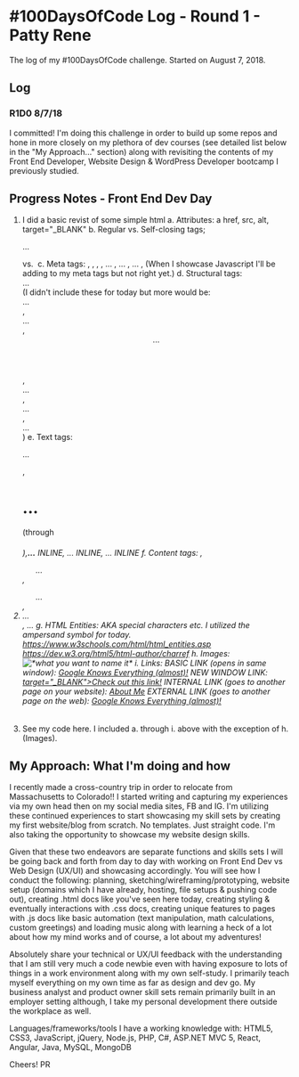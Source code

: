 # #100DaysOfCode Log - Round 1 - Patty Rene

The log of my #100DaysOfCode challenge. Started on August 7, 2018.

## Log

### R1D0 8/7/18
I committed! I'm doing this challenge in order to build up some repos and hone in more closely on my plethora of dev courses (see detailed list below in the "My Approach..." section) along with revisiting the contents of my Front End Developer, Website Design & WordPress Developer bootcamp I previously studied.

## Progress Notes - Front End Dev Day
1. I did a basic revist of some simple html
    a. Attributes: a href, src, alt, target="_BLANK"
    b. Regular vs. Self-closing tags; <p> ... </p> vs. <img />
    c. Meta tags: <!doctype html>, <meta charset=”utf-8”>, <title> ... </title>, <link />, <html> ... </html>, <head> ... </head>, <body> ... </body>, <script> ... </script> (When I showcase Javascript I'll be adding <script> ... </script> to my meta tags but not right yet.)
    d. Structural tags: <div> ... </div> (I didn't include these for today but more would be: <nav> ... </nav>, <section> ... </section>, <header> ... </header>, <footer> ... </footer>, <article> ... </article>, <aside> ... </aside>)
    e. Text tags: <p>...</p>, <h1>...</h1> (through <h6>),<strong>...</strong> INLINE, <em>...</em> INLINE, <em>...</em> INLINE
    f. Content tags: <img />, <ul> ... </ul>, <ol> ... </ol>, <li>...</li>, <a> ...</a>
    g. HTML Entities: AKA special characters etc. I utilized the ampersand symbol for today. 
        https://www.w3schools.com/html/html_entities.asp
        https://dev.w3.org/html5/html-author/charref 
    h. Images: <img src=" *put your link here and these are saved to the server, so you are telling the server which of your image source files it should grab when it displays this image on the page* " alt=" *what you want to name it*" />
    i. Links: 
        BASIC LINK (opens in same window): <a href=”http://google.com”>Google Knows Everything (almost)!</a>
        NEW WINDOW LINK: <a href=”http://google.com”> target="_BLANK">Check out this link!</a>
        INTERNAL LINK (goes to another page on your website): <a href="about.html">About Me</a>
        EXTERNAL LINK (goes to another page on the web): <a href="http://google.com">Google Knows Everything (almost)!</a>
  
  2. See my code here. I included a. through i. above with the exception of h. (Images).

    
## My Approach: What I'm doing and how

I recently made a cross-country trip in order to relocate from Massachusetts to Colorado!! I started writing and capturing my experiences via my own head then on my social media sites, FB and IG. I'm utilizing these continued experiences to start showcasing my skill sets by creating my first website/blog from scratch. No templates. Just straight code. I'm also taking the opportunity to showcase my website design skills. 

Given that these two endeavors are separate functions and skills sets I will be going back and forth from day to day with working on Front End Dev vs Web Design (UX/UI) and showcasing accordingly. You will see how I conduct the following: planning, sketching/wireframing/prototyping, website setup (domains which I have already, hosting, file setups & pushing code out), creating .html docs like you've seen here today, creating styling & eventually interactions with .css docs, creating unique features to pages with .js docs like basic automation (text manipulation, math calculations, custom greetings) and loading music along with learning a heck of a lot about how my mind works and of course, a lot about my adventures! 

Absolutely share your technical or UX/UI feedback with the understanding that I am still very much a code newbie even with having exposure to lots of things in a work environment along with my own self-study. I primarily teach myself everything on my own time as far as design and dev go. My business analyst and product owner skill sets remain primarily built in an employer setting although, I take my personal development there outside the workplace as well. 

Languages/frameworks/tools I have a working knowledge with: HTML5, CSS3, JavaScript, jQuery, Node.js, PHP, C#, ASP.NET MVC 5, React, Angular, Java, MySQL, MongoDB

Cheers! 
PR

